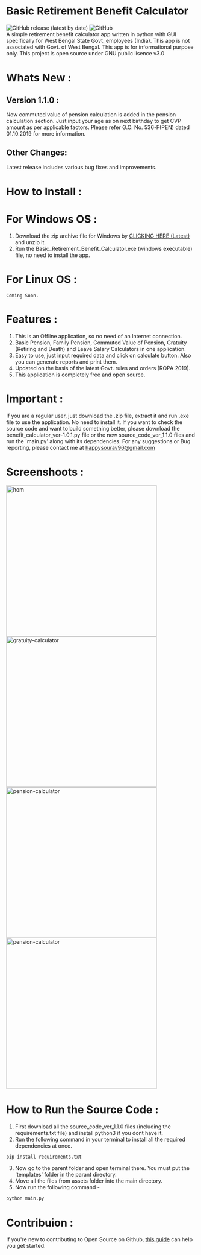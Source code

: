 # Basic Retirement Benefit Calculator
![GitHub release (latest by date)](https://img.shields.io/github/v/release/loku-sama/pension-calculator) ![GitHub](https://img.shields.io/github/license/loku-sama/pension-calculator)<br/>
A simple retirement benefit calculator app written in python with GUI specifically for West Bengal State Govt. employees (India).
This app is not associated with Govt. of West Bengal. This app is for informational purpose only. 
This project is open source under GNU public lisence v3.0

# Whats New :
## Version 1.1.0 : 
Now commuted value of pension calculation is added in the pension calculation section. Just input your age as on next birthday to get CVP amount as per applicable factors. Please refer G.O. No. 536-F(PEN) dated 01.10.2019 for more information.
## Other Changes:
Latest release includes various bug fixes and improvements.
 
 # How to Install :
  # For Windows OS :
   1. Download the zip archive file for Windows by <a href="https://github.com/loku-sama/pension-calculator/releases/download/1.1.0/Basic_Retirement_Benefits_Calculator_ver_1.1.0.zip"> CLICKING HERE (Latest)</a> and unzip it. 
   2. Run the Basic_Retirement_Benefit_Calculator.exe (windows executable) file, no need to install the app.
  # For Linux OS :
    Coming Soon.
 
 # Features :
 1. This is an Offline application, so no need of an Internet connection.
 2. Basic Pension, Family Pension, Commuted Value of Pension, Gratuity (Retiring and Death) and Leave Salary Calculators in one application.
 3. Easy to use, just input required data and click on calculate button. Also you can generate reports and print them.
 4. Updated on the basis of the latest Govt. rules and orders (ROPA 2019).
 5. This application is completely free and open source.

# Important :
If you are a regular user, just download the .zip file, extract it and run .exe file to use the application. No need to install it.
If you want to check the source code and want to build something better, please download the benefit_calculator_ver-1.0.1.py file or the new source_code_ver_1.1.0 files and run the 'main.py' along with its dependencies.
For any suggestions or Bug reporting, please contact me at happysourav96@gmail.com

# Screenshoots :
<img src="https://sourceforge.net/p/pension-calculator/screenshot/new home.PNG" alt="hom" height="400px" width="400px">      <img src="https://sourceforge.net/p/pension-calculator/screenshot/gra.PNG" alt="gratuity-calculator" height="400px" width="400px">
<img src="https://sourceforge.net/p/pension-calculator/screenshot/pension_new.PNG" alt="pension-calculator" height="400px" width="400px">  <img src="https://sourceforge.net/p/pension-calculator/screenshot/leave.PNG" alt="pension-calculator" height="400px" width="400px">

# How to Run the Source Code :
1. First download all the source_code_ver_1.1.0 files (including the requirements.txt file) and install python3 if you dont have it.
2. Run the following command in your terminal to install all the required dependencies at once.
  ```python
  pip install requirements.txt
  ```
3. Now go to the parent folder and open terminal there. You must put the 'templates' folder in the parant directory.
4. Move all the files from assets folder into the main directory.
5. Now run the following command -
```python
python main.py
```

# Contribuion :
If you're new to contributing to Open Source on Github, <a href="https://guides.github.com/activities/contributing-to-open-source/">this guide</a> can help you get started. 
